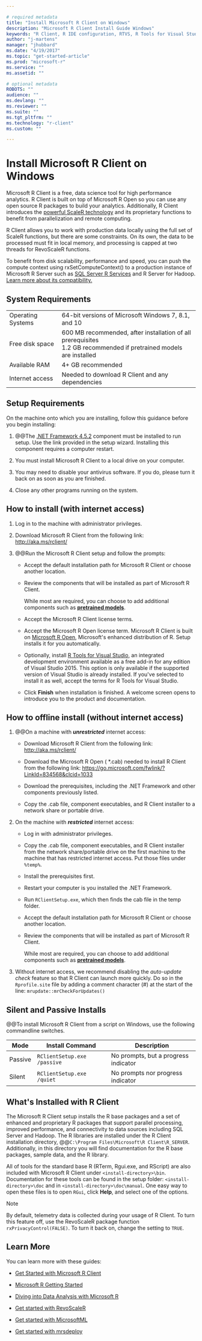 ```yaml
---

# required metadata
title: "Install Microsoft R Client on Windows"
description: "Microsoft R Client Install Guide Windows"
keywords: "R Client, R IDE configuration, RTVS, R Tools for Visual Studio, Microsoft R Client"
author: "j-martens"
manager: "jhubbard"
ms.date: "4/19/2017"
ms.topic: "get-started-article"
ms.prod: "microsoft-r"
ms.service: ""
ms.assetid: ""

# optional metadata
ROBOTS: ""
audience: ""
ms.devlang: ""
ms.reviewer: ""
ms.suite: ""
ms.tgt_pltfrm: ""
ms.technology: "r-client"
ms.custom: ""

---
```


# Install Microsoft R Client on Windows

Microsoft R Client is a free, data science tool for high performance analytics.  R Client is built on top of Microsoft R Open so you can use any open source R packages to build your analytics. Additionally, R Client introduces the [powerful ScaleR technology](scaler-getting-started.md) and its proprietary functions to benefit from parallelization and remote computing. 

R Client allows you to work with production data locally using the full set of ScaleR functions, but there are some constraints.  On its own, the data to be processed must fit in local memory, and processing is capped at two threads for RevoScaleR functions. 

To benefit from disk scalability, performance and speed, you can push the compute context using rxSetComputeContext() to a production instance of Microsoft R Server such as [SQL Server R Services](https://msdn.microsoft.com/en-us/library/mt604845.aspx) and R Server for Hadoop. [Learn more about its compatibility.](r-client-compatibility.md)


## System Requirements

|   |   |
| - | - |
|Operating Systems|64-bit versions of Microsoft Windows 7, 8.1, and 10|
|Free disk space|600 MB recommended, after installation of all prerequisites<br>1.2 GB recommended if pretrained models are installed|
|Available RAM|4+ GB recommended|
|Internet access|Needed to download R Client and any dependencies|


## Setup Requirements

On the machine onto which you are installing, follow this guidance before you begin installing:

1. @@The [.NET Framework 4.5.2](https://www.microsoft.com/download/details.aspx?id=42642) component must be installed to run setup. Use the link provided in the setup wizard. Installing this component requires a computer restart.

1. You must install Microsoft R Client to a local drive on your computer.

1. You may need to disable your antivirus software. If you do, please turn it back on as soon as you are finished.

1. Close any other programs running on the system.

## How to install (with internet access)

1. Log in to the machine with administrator privileges.

1. Download Microsoft R Client from the following link: http://aka.ms/rclient/

1. @@Run the Microsoft R Client setup and follow the prompts:

    + Accept the default installation path for Microsoft R Client or choose another location.

    + Review the components that will be installed as part of Microsoft R Client. 
    
      While most are required, you can choose to add additional components such as [**pretrained models**](deploy-pretrained-microsoftml-models.md). 

    + Accept the Microsoft R Client license terms.

    + Accept the Microsoft R Open license term. Microsoft R Client is built on [Microsoft R Open](r-open.md), Microsoft's enhanced distribution of R. Setup installs it for you automatically.

    + Optionally, install [R Tools for Visual Studio](https://msdn.microsoft.com/en-us/library/mt721271.aspx#Anchor_1), an integrated development environment available as a free add-in for any edition of Visual Studio 2015. This option is only available if the supported version of Visual Studio is already installed.  If you've selected to install it as well, accept the terms for R Tools for Visual Studio.

    + Click **Finish** when installation is finished. A welcome screen opens to introduce you to the product and documentation.

## How to offline install (without internet access)

1. @@On a machine with _**unrestricted**_ internet access:

   + Download Microsoft R Client from the following link: http://aka.ms/rclient/

   + Download the Microsoft R Open ( *.cab) needed to install R Client from the following link: https://go.microsoft.com/fwlink/?LinkId=834568&clcid=1033

   + Download the prerequisites, including the .NET Framework and other components previously listed.

   + Copy the .cab file, component executables, and R Client installer to a network share or portable drive.

1. On the machine with _**restricted**_ internet access:

   + Log in with administrator privileges.

   + Copy the .cab file, component executables, and R Client installer from the network share/portable drive on the first machine to the machine that has restricted internet access. Put those files under `%temp%`. 

   + Install the prerequisites first. 
   
   + Restart your computer is you installed the .NET Framework.

   + Run `RClientSetup.exe`, which then finds the cab file in the temp folder.
   
   + Accept the default installation path for Microsoft R Client or choose another location.

   + Review the components that will be installed as part of Microsoft R Client. 
    
     While most are required, you can choose to add additional components such as [**pretrained models**](deploy-pretrained-microsoftml-models.md). 

1. Without internet access, we recommend disabling the _auto-update check_ feature so that R Client can launch more quickly. Do so in the `Rprofile.site` file by adding a comment character (#) at the start of the line: `mrupdate::mrCheckForUpdates()`

    
<a name=silent></a> 

## Silent and Passive Installs

@@To install Microsoft R Client from a script on Windows, use the following commandline switches. 

|Mode        |Install Command|Description|
|-----------|-------------------------------|--------------|
|Passive|`RClientSetup.exe /passive`|No prompts, but a progress indicator|
|Silent|`RClientSetup.exe /quiet`|No prompts nor progress indicator|
 

## What's Installed with R Client

The Microsoft R Client setup installs the R base packages and a set of enhanced and proprietary R packages that support parallel processing, improved performance, and connectivity to data sources including SQL Server and Hadoop. The R libraries are installed under the R Client installation directory, @@`C:\Program Files\Microsoft\R Client\R_SERVER`. Additionally, in this directory you will find documentation for the R base packages, sample data, and the R library.

All of tools for the standard base R (RTerm, Rgui.exe, and RScript) are also included with Microsoft R Client under `<install-directory>\bin`. Documentation for these tools can be found in the setup folder: `<install-directory>\doc` and in `<install-directory>\doc\manual`. One easy way to open these files is to open `RGui`, click **Help**, and select one of the options.

> [!NOTE]
> By default, telemetry data is collected during your usage of R Client. To turn this feature off, use the RevoScaleR package function `rxPrivacyControl(FALSE)`. To turn it back on, change the setting to `TRUE`.

## Learn More

You can learn more with these guides:

+ [Get Started with Microsoft R Client](r-client-get-started.md) 

+ [Microsoft R Getting Started](microsoft-r-getting-started.md) 

+ [Diving into Data Analysis with Microsoft R](data-analysis-in-microsoft-r.md)

+ [Get started with RevoScaleR](microsoft-r-get-started-node.md)

+ [Get started with MicrosoftML](microsoftml-get-started.md)

+ [Get started with mrsdeploy](mrsdeploy/mrsdeploy.md)
